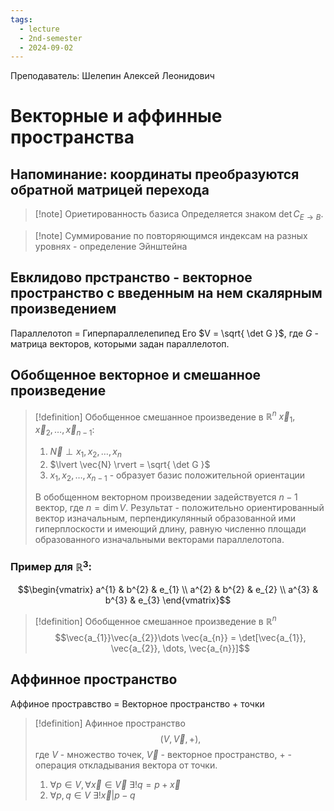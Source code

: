 ```yaml
---
tags:
  - lecture
  - 2nd-semester
  - 2024-09-02
---
```

Преподаватель: Шелепин Алексей Леонидович

# Векторные и аффинные пространства

## Напоминание: координаты преобразуются обратной матрицей перехода

> [!note] Ориетированность базиса
> Определяется знаком $\det C_{E \to B}$.

> [!note] Суммирование по повторяющимся индексам на разных уровнях - определение Эйнштейна

## Евклидово прстранство - векторное пространство с введенным на нем скалярным произведением

Параллелотоп = Гиперпараллелепипед
Его $V = \sqrt{ \det G }$, где $G$ - матрица векторов, которыми задан параллелотоп.

## Обобщенное векторное и смешанное произведение

> [!definition] Обобщенное смешанное произведение в $\mathbb{R}^{n}$
> $\vec x_{1}, \vec x_{2},\dots, \vec x_{n-1}$: 
> 1. $\vec{N} \perp x_{1},x_{2},\dots,x_{n}$
> 2. $\lvert \vec{N} \rvert = \sqrt{ \det G }$
> 3. $x_{1},x_{2},\dots,x_{n-1}$ - образует базис положительной ориентации
> 
> В обобщенном векторном произведении задействуется $n-1$ вектор, где $n = \dim V$. Результат - положительно ориентированный вектор изначальным, перпендикулянный образованной ими гиперплоскости и имеющий длину, равную численно площади образованного изначальными векторами параллелотопа.

### Пример для $\mathbb{R}^{3}$:
$$\begin{vmatrix}
a^{1} & b^{2} & e_{1} \\
a^{2} & b^{2} & e_{2} \\
a^{3} & b^{3} & e_{3}
\end{vmatrix}$$

> [!definition] Обобщенное смешанное произведение в $\mathbb{R}^{n}$
> $$\vec{a_{1}}\vec{a_{2}}\dots \vec{a_{n}} = \det[\vec{a_{1}}, \vec{a_{2}}, \dots, \vec{a_{n}}]$$

## Аффинное пространство

Аффиное простравство = Векторное пространство + точки

> [!definition] Афинное пространство
> $$(V,\vec{V},+),$$
> где $V$ - множество точек, $\vec{V}$ - векторное пространство, $+$ - операция откладывания вектора от точки.
> 1. $\forall p \in V, \forall \vec{x}\in \vec{V} \ \exists!q=p+\vec{x}$
> 2. $\forall p,q \in V \ \exists! \vec{x} | p-q$

